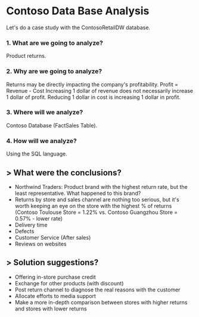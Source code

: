 # Contoso Data Base Analysis
Let's do a case study with the ContosoRetailDW database.

### 1. What are we going to analyze?
Product returns.

### 2. Why are we going to analyze?
Returns may be directly impacting the company's profitability. Profit = Revenue - Cost 
Increasing 1 dollar of revenue does not necessarily increase 1 dollar of profit.
Reducing 1 dollar in cost is increasing 1 dollar in profit.

### 3. Where will we analyze?
Contoso Database (FactSales Table).

### 4. How will we analyze?
Using the SQL language.

## > What were the conclusions?
- Northwind Traders: Product brand with the highest return rate, but the least representative. What happened to this brand?
- Returns by store and sales channel are nothing too serious, but it's worth keeping an eye on the store with the highest % of returns (Contoso Toulouse Store = 1.22% vs. Contoso Guangzhou Store = 0.57% - lower rate)
- Delivery time
- Defects
- Customer Service (After sales)
- Reviews on websites

## > Solution suggestions?
- Offering in-store purchase credit
- Exchange for other products (with discount)
- Post return channel to diagnose the real reasons with the customer
- Allocate efforts to media support
- Make a more in-depth comparison between stores with higher returns and stores with lower returns
